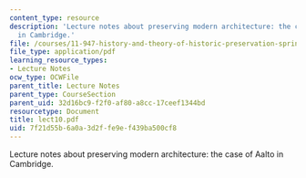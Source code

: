 ```yaml
---
content_type: resource
description: 'Lecture notes about preserving modern architecture: the case of Aalto
  in Cambridge.'
file: /courses/11-947-history-and-theory-of-historic-preservation-spring-2007/7f21d55b6a0a3d2ffe9ef439ba500cf8_lect10.pdf
file_type: application/pdf
learning_resource_types:
- Lecture Notes
ocw_type: OCWFile
parent_title: Lecture Notes
parent_type: CourseSection
parent_uid: 32d16bc9-f2f0-af80-a8cc-17ceef1344bd
resourcetype: Document
title: lect10.pdf
uid: 7f21d55b-6a0a-3d2f-fe9e-f439ba500cf8
---
```

Lecture notes about preserving modern architecture: the case of Aalto in Cambridge.

